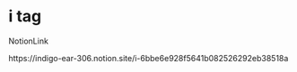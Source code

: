 <h1>i tag</h1>

<p>NotionLink</p>
https://indigo-ear-306.notion.site/i-6bbe6e928f5641b082526292eb38518a
